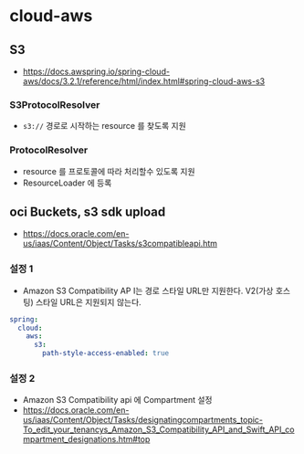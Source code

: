 # cloud-aws

## S3

- https://docs.awspring.io/spring-cloud-aws/docs/3.2.1/reference/html/index.html#spring-cloud-aws-s3

### S3ProtocolResolver

- `s3://` 경로로 시작하는 resource 를 찾도록 지원

### ProtocolResolver

- resource 를 프로토콜에 따라 처리할수 있도록 지원
- ResourceLoader 에 등록

## oci Buckets, s3 sdk upload

- https://docs.oracle.com/en-us/iaas/Content/Object/Tasks/s3compatibleapi.htm

### 설정 1

- Amazon S3 Compatibility AP I는 경로 스타일 URL만 지원한다. V2(가상 호스팅) 스타일 URL은 지원되지 않는다.

```yaml
spring:
  cloud:
    aws:
      s3:
        path-style-access-enabled: true
```

### 설정 2

- Amazon S3 Compatibility api 에 Compartment 설정
- https://docs.oracle.com/en-us/iaas/Content/Object/Tasks/designatingcompartments_topic-To_edit_your_tenancys_Amazon_S3_Compatibility_API_and_Swift_API_compartment_designations.htm#top
